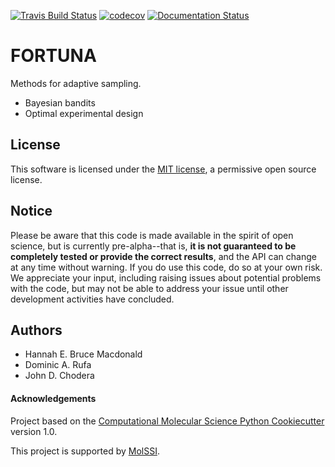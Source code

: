 [![Travis Build Status](https://travis-ci.org/choderalab/fortuna.png)](https://travis-ci.org/choderalab/fortuna)
[![codecov](https://codecov.io/gh/choderalab/fortuna/branch/master/graph/badge.svg)](https://codecov.io/gh/choderalab/fortuna/branch/master)
[![Documentation Status](https://readthedocs.org/projects/fortuna-sampling/badge/?version=latest)](https://fortuna-sampling.readthedocs.io/en/latest/?badge=latest)


# FORTUNA

Methods for adaptive sampling.

* Bayesian bandits
* Optimal experimental design

## License
This software is licensed under the [MIT license](https://opensource.org/licenses/MIT), a permissive open source license.

## Notice

Please be aware that this code is made available in the spirit of open science, but is currently pre-alpha--that is,
**it is not guaranteed to be completely tested or provide the correct results**, and the API can change at any time
without warning. If you do use this code, do so at your own risk. We appreciate your input, including raising issues
about potential problems with the code, but may not be able to address your issue until other development activities
have concluded.

## Authors

* Hannah E. Bruce Macdonald
* Dominic A. Rufa
* John D. Chodera

#### Acknowledgements
 
Project based on the 
[Computational Molecular Science Python Cookiecutter](https://github.com/molssi/cookiecutter-cms) version 1.0.

This project is supported by [MolSSI](https://molssi.org).
